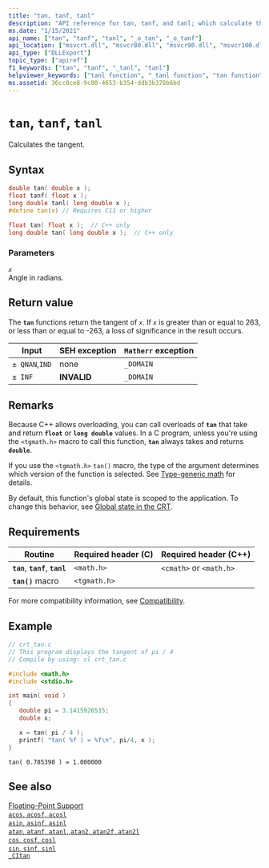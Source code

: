 ```yaml
---
title: "tan, tanf, tanl"
description: "API reference for tan, tanf, and tanl; which calculate the tangent of a floating-point value."
ms.date: "1/15/2021"
api_name: ["tan", "tanf", "tanl", "_o_tan", "_o_tanf"]
api_location: ["msvcrt.dll", "msvcr80.dll", "msvcr90.dll", "msvcr100.dll", "msvcr100_clr0400.dll", "msvcr110.dll", "msvcr110_clr0400.dll", "msvcr120.dll", "msvcr120_clr0400.dll", "ucrtbase.dll", "api-ms-win-crt-math-l1-1-0.dll", "api-ms-win-crt-private-l1-1-0.dll"]
api_type: ["DLLExport"]
topic_type: ["apiref"]
f1_keywords: ["tan", "tanf", "_tanl", "tanl"]
helpviewer_keywords: ["tanl function", "_tanl function", "tan function", "calculating tangents", "tangent", "tanf function", "trigonometric functions"]
ms.assetid: 36cc0ce8-9c80-4653-b354-ddb3b378b6bd
---
```

# `tan`, `tanf`, `tanl`

Calculates the tangent.

## Syntax

```C
double tan( double x );
float tanf( float x );
long double tanl( long double x );
#define tan(x) // Requires C11 or higher
```

```cpp
float tan( float x );  // C++ only
long double tan( long double x );  // C++ only
```

### Parameters

*`x`*\
Angle in radians.

## Return value

The **`tan`** functions return the tangent of *`x`*. If *`x`* is greater than or equal to 263, or less than or equal to -263, a loss of significance in the result occurs.

|Input|SEH exception|**`Matherr`** exception|
|-----------|-------------------|-------------------------|
|`± QNAN`,`IND`|none|`_DOMAIN`|
|`± INF`|**INVALID**|`_DOMAIN`|

## Remarks

Because C++ allows overloading, you can call overloads of **`tan`** that take and return **`float`** or **`long double`** values. In a C program, unless you're using the `<tgmath.h>` macro to call this function, **`tan`** always takes and returns **`double`**.

If you use the `<tgmath.h>` `tan()` macro, the type of the argument determines which version of the function is selected. See [Type-generic math](../../c-runtime-library/tgmath.md) for details.

By default, this function's global state is scoped to the application. To change this behavior, see [Global state in the CRT](../global-state.md).

## Requirements

|Routine|Required header (C)|Required header (C++)|
|-------------|---------------------|-|
|**`tan`**, **`tanf`**, **`tanl`**|`<math.h>`|`<cmath>` or `<math.h>`|
|**`tan()`** macro | `<tgmath.h>` ||

For more compatibility information, see [Compatibility](../../c-runtime-library/compatibility.md).

## Example

```C
// crt_tan.c
// This program displays the tangent of pi / 4
// Compile by using: cl crt_tan.c

#include <math.h>
#include <stdio.h>

int main( void )
{
   double pi = 3.1415926535;
   double x;

   x = tan( pi / 4 );
   printf( "tan( %f ) = %f\n", pi/4, x );
}
```

```Output
tan( 0.785398 ) = 1.000000
```

## See also

[Floating-Point Support](../../c-runtime-library/floating-point-support.md)\
[`acos`, `acosf`, `acosl`](acos-acosf-acosl.md)\
[`asin`, `asinf`, `asinl`](asin-asinf-asinl.md)\
[`atan`, `atanf`, `atanl`, `atan2`, `atan2f`, `atan2l`](atan-atanf-atanl-atan2-atan2f-atan2l.md)\
[`cos`, `cosf`, `cosl`](cos-cosf-cosl.md)\
[`sin`, `sinf`, `sinl`](sin-sinf-sinl.md)\
[`_CItan`](../../c-runtime-library/citan.md)
